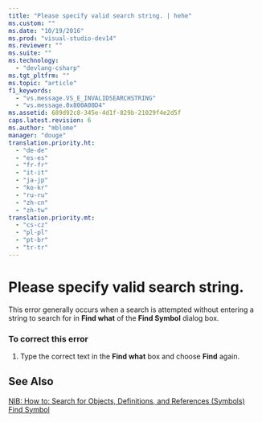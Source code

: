 ```yaml
---
title: "Please specify valid search string. | hehe"
ms.custom: ""
ms.date: "10/19/2016"
ms.prod: "visual-studio-dev14"
ms.reviewer: ""
ms.suite: ""
ms.technology: 
  - "devlang-csharp"
ms.tgt_pltfrm: ""
ms.topic: "article"
f1_keywords: 
  - "vs.message.VS_E_INVALIDSEARCHSTRING"
  - "vs.message.0x800A00D4"
ms.assetid: 689d92c8-345e-4d1f-829b-21029f4e2d5f
caps.latest.revision: 6
ms.author: "mblome"
manager: "douge"
translation.priority.ht: 
  - "de-de"
  - "es-es"
  - "fr-fr"
  - "it-it"
  - "ja-jp"
  - "ko-kr"
  - "ru-ru"
  - "zh-cn"
  - "zh-tw"
translation.priority.mt: 
  - "cs-cz"
  - "pl-pl"
  - "pt-br"
  - "tr-tr"
---
```

# Please specify valid search string.
This error generally occurs when a search is attempted without entering a string to search for in **Find what** of the **Find Symbol** dialog box.  
  
### To correct this error  
  
1.  Type the correct text in the **Find what** box and choose **Find** again.  
  
## See Also  
 [NIB: How to: Search for Objects, Definitions, and References (Symbols)](http://msdn.microsoft.com/en-us/c6aaff64-7604-4873-abec-96d69a56e1c7)   
 [Find Symbol](http://msdn.microsoft.com/en-us/63e93d9c-784f-418d-a76a-723da5ff5d96)